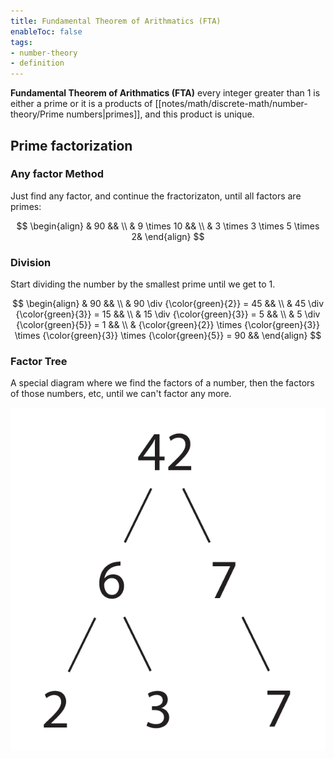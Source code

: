 ```yaml
---
title: Fundamental Theorem of Arithmatics (FTA)
enableToc: false
tags: 
- number-theory
- definition
---
```

**Fundamental Theorem of Arithmatics (FTA)** every integer greater than $1$ is either a prime or it is a products of [[notes/math/discrete-math/number-theory/Prime numbers|primes]], and this product is unique.


## Prime factorization

### Any factor Method

Just find any factor, and continue the fractorizaton, until all factors are primes:

$$
\begin{align}
& 90 && \\
& 9 \times 10 && \\
& 3 \times 3 \times 5 \times 2&
\end{align}
$$

### Division

Start dividing the number by the smallest prime until we get to $1$.

$$
\begin{align}
& 90 && \\
& 90 \div {\color{green}{2}} = 45 && \\
& 45 \div {\color{green}{3}} = 15 && \\
& 15 \div {\color{green}{3}} = 5 && \\
& 5 \div {\color{green}{5}} = 1 && \\
& {\color{green}{2}} \times {\color{green}{3}} \times {\color{green}{3}} \times {\color{green}{5}} = 90 &&
\end{align}
$$

### Factor Tree

A special diagram where we find the factors of a number, then the factors of those numbers, etc, until we can't factor any more.

![factor tree of 42](notes/assets/factor-tree-of-42.png#invert_W)
